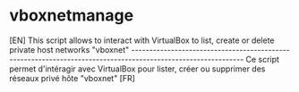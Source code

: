 # vboxnetmanage
[EN] This script allows to interact with VirtualBox to list, create or delete private host networks "vboxnet" ------------------------------------------------------------------------------------------------------------- Ce script permet d'intéragir avec VirtualBox pour lister, créer ou supprimer des réseaux privé hôte "vboxnet" [FR]
